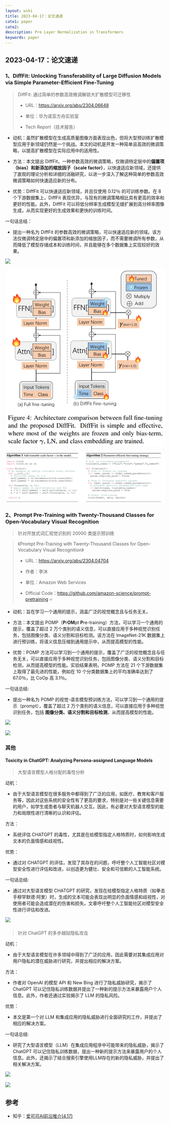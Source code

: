 ```yaml
---
layout: wiki
title: 2023-04-17：论文速递
cate1: paper
cate2:
description: Pre Layer Normalization in Transformers
keywords: paper
---
```


## 2023-04-17：论文速递

### 1、DiffFit: Unlocking Transferability of Large Diffusion Models via Simple Parameter-Efficient Fine-Tuning

> DiffFit: 通过简单的参数高效微调解锁大扩散模型可迁移性
> 
> - URL：https://arxiv.org/abs/2304.06648
> 
> - 单位：华为诺亚方舟实验室
>
> - Tech Report（技术报告）

- 动机：虽然扩散模型在生成高质量图像方面表现出色，但将大型预训练扩散模型应用于新领域仍然是一个挑战。本文的动机是开发一种简单且高效的微调策略，以提高扩散模型在实际应用中的适用性。

- 方法：本文提出 DiffFit，一种参数高效的微调策略，仅微调特定层中的**偏置项（bias）**和新添加的**缩放因子（scale factor）**，以快速适应新领域，还提供了直观的理论分析和详细的消融研究，以进一步深入了解这种简单的参数高效微调策略如何快速适应新的分布。

- 优势：DiffFit 可以快速适应新领域，并且仅使用 0.12％ 的可训练参数。在 8 个下游数据集上，DiffFit 表现优异，与现有的微调策略相比具有更高的效率和更好的性能。此外，DiffFit 可以将低分辨率生成模型无缝扩展到高分辨率图像生成，从而实现更好的生成效果和更快的训练时间。

一句话总结：

- 提出一种名为 DiffFit 的参数高效的微调策略，可以快速适应新的领域。该方法仅微调特定层中的偏置项和新添加的缩放因子，而不需要微调所有参数，从而降低了模型存储成本和训练时间，并且能够在多个数据集上实现较好的效果。

![](https://pic1.zhimg.com/80/v2-281da3b76431b83a4b32041fc5e87734_720w.webp)


![](/images/wiki/DiffFit-Architecture.png)


![](/images/wiki/DiffFit-Algorithm.png)


### 2、Prompt Pre-Training with Twenty-Thousand Classes for Open-Vocabulary Visual Recognition

> 针对开放式词汇视觉识别的 20000 类提示预训练

> 《Prompt Pre-Training with Twenty-Thousand Classes for Open-Vocabulary Visual Recognition》
>
> - URL：https://arxiv.org/abs/2304.04704
>
> - 作者：李沐
> 
> - 单位：Amazon Web Services
>
> - Official Code：https://github.com/amazon-science/prompt-pretraining :star:

- 动机：旨在学习一个通用的提示，涵盖广泛的视觉概念且与任务无关。

- 方法：本文提出 POMP（**P**r**OM**pt **P**re-training）方法，可以学习一个通用的提示，覆盖了超过 2 万个类别的语义信息，可以直接应用于多种视觉识别任务，包括图像分类、语义分割和目标检测。该方法在 ImageNet-21K 数据集上进行预训练，将语义信息压缩到通用提示中，从而提高模型的性能。

- 优势：POMP 方法可以学习到一个通用的提示，覆盖了广泛的视觉概念且与任务无关，可以直接应用于多种视觉识别任务，包括图像分类、语义分割和目标检测，从而提高模型的性能。实验结果表明，POMP 方法在 21 个下游数据集上取得了最先进的性能，例如在 10 个分类数据集上的平均准确率达到了 67.0％，比 CoOp 高 3.1％。

一句话总结:

- 提出一种名为 POMP 的视觉-语言模型预训练方法，可以学习到一个通用的提示（prompt），覆盖了超过 2 万个类别的语义信息，可以直接应用于多种视觉识别任务，包括 **图像分类、语义分割和目标检测**，从而提高模型的性能。

![](https://pic4.zhimg.com/80/v2-5daeb8e8a746ad0b8e379202a109ae97_720w.webp)

![](https://pic3.zhimg.com/80/v2-8d635ff3058d4ef18cbf6423971fb7de_720w.webp)


### 其他

#### Toxicity in ChatGPT: Analyzing Persona-assigned Language Models

> 大型语言模型人格分配的毒性分析

动机：

- 由于大型语言模型在很多服务中都得到了广泛的应用，如医疗、教育和客户服务等，因此对这些系统的安全性有了更高的要求，特别是对一些关键信息需要的用户，如学生或患者与聊天机器人交互。因此，有必要对大型语言模型的能力和局限性进行清晰的认识和评估。

方法：

- 系统评估 CHATGPT 的毒性，尤其是在给模型指定人格特质时，如何影响生成文本的负面情感和歧视性。


优势：

- 通过对 CHATGPT 的评估，发现了其存在的问题，呼吁整个人工智能社区对模型安全性进行评估和改进，以创造更为健壮、安全和可信赖的人工智能系统。

一句话总结:

- 通过对大型语言模型 CHATGPT 的研究，发现在给模型指定人格特质（如拳击手穆罕默德·阿里）时，生成的文本可能会表现出明显的负面情感和歧视性，对使用者可能会造成潜在的伤害和损失。文章呼吁整个人工智能社区对模型安全性进行评估和改进。

![](https://pic3.zhimg.com/80/v2-ecac2de9cbc337c0657d7d977ce7fcda_720w.webp)

#### 

> 针对 ChatGPT 的多步越狱隐私攻击

动机：

- 由于大型语言模型在许多领域中得到了广泛的应用，因此需要对其集成应用对用户隐私的潜在威胁进行研究，并提出相应的解决方案。

方法：

- 作者对 OpenAI 的模型 API 和 New Bing 进行了隐私威胁研究，揭示了 ChatGPT 可以记住隐私训练数据并提出了一种新的提示方法来暴露用户个人信息。此外，作者还通过实验揭示了 LLM 的隐私风险。

优势：

- 本文是第一个对 LLM 和集成应用的隐私威胁进行全面研究的工作，并提出了相应的解决方案。

一句话总结:

- 研究了大型语言模型（LLM）在集成应用程序中可能带来的隐私威胁，揭示了 ChatGPT 可以记住隐私训练数据，提出一种新的提示方法来暴露用户的个人信息。此外，还揭示了结合搜索引擎使用LLM存在的新的隐私威胁，并提出了相关解决方案。

![](https://pic4.zhimg.com/80/v2-40c886b78e75c6bc82e86261cd86ea4b_720w.webp)

![](https://pic1.zhimg.com/80/v2-c51214ffe950bce1cc5395868c65c890_720w.webp)


## 参考

- 知乎：[爱可可AI前沿推介(4.17)](https://zhuanlan.zhihu.com/p/622430473)

